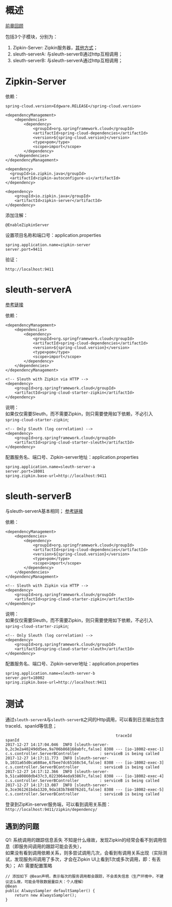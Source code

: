 # 概述
[前章回顾](https://github.com/ssslinppp/SpringCloudStudy/tree/master/sleuthAndZipkin)   

包括3个子模块，分别为：
1. Zipkin-Server: Zipkin服务器，[其他方式](https://zipkin.io/pages/quickstart.html)；   
2. sleuth-serverA: 与sleuth-serverB通过http互相调用；
3. sleuth-serverB: 与sleuth-serverA通过http互相调用；

# Zipkin-Server
依赖：
```
spring-cloud.version>Edgware.RELEASE</spring-cloud.version>

<dependencyManagement>
    <dependencies>
        <dependency>
            <groupId>org.springframework.cloud</groupId>
            <artifactId>spring-cloud-dependencies</artifactId>
            <version>${spring-cloud.version}</version>
            <type>pom</type>
            <scope>import</scope>
        </dependency>
    </dependencies>
</dependencyManagement>
    
<dependency>
  <groupId>io.zipkin.java</groupId>
  <artifactId>zipkin-autoconfigure-ui</artifactId>
</dependency>

<dependency>
    <groupId>io.zipkin.java</groupId>
    <artifactId>zipkin-server</artifactId>
</dependency>
```
添加注解：
```
@EnableZipkinServer
```

设置项目名称和端口号：application.properties
```
spring.application.name=zipkin-server
server.port=9411
```

验证：
```
http://localhost:9411
```

# sleuth-serverA
[参考链接](https://github.com/spring-cloud/spring-cloud-sleuth)     

依赖：
```
<dependencyManagement>
    <dependencies>
        <dependency>
            <groupId>org.springframework.cloud</groupId>
            <artifactId>spring-cloud-dependencies</artifactId>
            <version>${spring-cloud.version}</version>
            <type>pom</type>
            <scope>import</scope>
        </dependency>
    </dependencies>
</dependencyManagement>

<!-- Sleuth with Zipkin via HTTP -->
<dependency>
    <groupId>org.springframework.cloud</groupId>
    <artifactId>spring-cloud-starter-zipkin</artifactId>
</dependency>
```

说明：    
如果仅仅需要Sleuth，而不需要Zipkin，则只需要使用如下依赖，不必引入`spring-cloud-starter-zipkin`; 
```
<!-- Only Sleuth (log correlation) -->
<dependency>
    <groupId>org.springframework.cloud</groupId>
    <artifactId>spring-cloud-starter-sleuth</artifactId>
</dependency>
```

配置服务名、端口号、Zipkin-server地址：application.properties
```properties
spring.application.name=sleuth-server-a
server.port=18001
spring.zipkin.base-url=http://localhost:9411
```

# sleuth-serverB
与sleuth-serverA基本相同；
[参考链接](https://github.com/spring-cloud/spring-cloud-sleuth)     

依赖：
```
<dependencyManagement>
    <dependencies>
        <dependency>
            <groupId>org.springframework.cloud</groupId>
            <artifactId>spring-cloud-dependencies</artifactId>
            <version>${spring-cloud.version}</version>
            <type>pom</type>
            <scope>import</scope>
        </dependency>
    </dependencies>
</dependencyManagement>

<!-- Sleuth with Zipkin via HTTP -->
<dependency>
    <groupId>org.springframework.cloud</groupId>
    <artifactId>spring-cloud-starter-zipkin</artifactId>
</dependency>
```

说明：    
如果仅仅需要Sleuth，而不需要Zipkin，则只需要使用如下依赖，不必引入`spring-cloud-starter-zipkin`; 
```
<!-- Only Sleuth (log correlation) -->
<dependency>
    <groupId>org.springframework.cloud</groupId>
    <artifactId>spring-cloud-starter-sleuth</artifactId>
</dependency>
```

配置服务名、端口号、Zipkin-server地址：application.properties
```properties
spring.application.name=sleuth-server-b
server.port=18002
spring.zipkin.base-url=http://localhost:9411
```

# 测试
通过`sleuth-serverA`与`sleuth-serverB`之间的Http调用，可以看到日志输出包含 traceId、spanId等信息；
```
                                                traceId                 spanId  
2017-12-27 14:17:04.046  INFO [sleuth-server-b,2c3e2a40249dd5ee,9a706b868168abfc,false] 8308 --- [io-18002-exec-1] c.s.controller.ServerBController         : serviceB is being called
2017-12-27 14:17:11.773  INFO [sleuth-server-b,1031a65d0ca680ae,67bee7dc65168c54,false] 8308 --- [io-18002-exec-3] c.s.controller.ServerBController         : serviceB is being called
2017-12-27 14:17:12.366  INFO [sleuth-server-b,51ca80860db437c3,0223064eda93867c,false] 8308 --- [io-18002-exec-4] c.s.controller.ServerBController         : serviceB is being called
2017-12-27 14:17:13.087  INFO [sleuth-server-b,3ce361261bda1320,9da183b7840762d1,false] 8308 --- [io-18002-exec-5] c.s.controller.ServerBController         : serviceB is being called
```

登录到ZipKin-server服务端，可以看到调用关系图： `http://localhost:9411/zipkin/dependency/`   
## 遇到的问题     
Q1: 系统调用的跟踪信息丢失
不知是什么缘故，发现Zipkin的经常会看不到调用信息（即服务间调用的跟踪可能会丢失），    
如果没有看到调用依赖关系，则多尝试调用几次，会看到有调用关系出现（实际测试，发现服务间调用了多次，才会在Zipkin UI上看到1次或多次调用，即：有丢失）；
A1: 需要配置策略 
```
// 添加如下 @Bean声明，表示每次的服务调用都会跟踪，不会丢失信息（生产环境中，不建议这么做，可能会导致数据量巨大：个人理解）
@Bean
public AlwaysSampler defaultSampler() {
    return new AlwaysSampler();
}
```